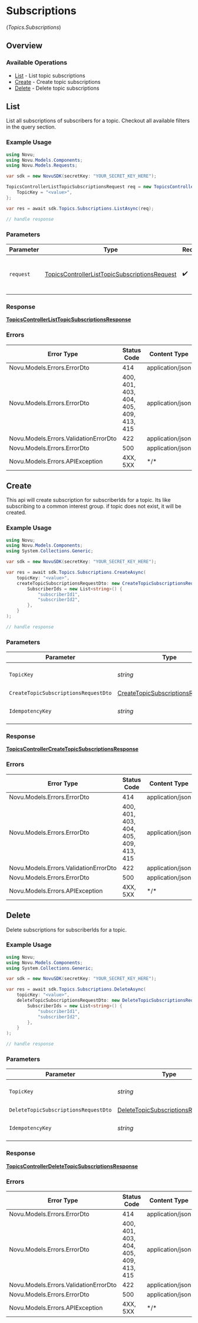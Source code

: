 # Subscriptions
(*Topics.Subscriptions*)

## Overview

### Available Operations

* [List](#list) - List topic subscriptions
* [Create](#create) - Create topic subscriptions
* [Delete](#delete) - Delete topic subscriptions

## List

List all subscriptions of subscribers for a topic.
    Checkout all available filters in the query section.

### Example Usage

```csharp
using Novu;
using Novu.Models.Components;
using Novu.Models.Requests;

var sdk = new NovuSDK(secretKey: "YOUR_SECRET_KEY_HERE");

TopicsControllerListTopicSubscriptionsRequest req = new TopicsControllerListTopicSubscriptionsRequest() {
    TopicKey = "<value>",
};

var res = await sdk.Topics.Subscriptions.ListAsync(req);

// handle response
```

### Parameters

| Parameter                                                                                                               | Type                                                                                                                    | Required                                                                                                                | Description                                                                                                             |
| ----------------------------------------------------------------------------------------------------------------------- | ----------------------------------------------------------------------------------------------------------------------- | ----------------------------------------------------------------------------------------------------------------------- | ----------------------------------------------------------------------------------------------------------------------- |
| `request`                                                                                                               | [TopicsControllerListTopicSubscriptionsRequest](../../Models/Requests/TopicsControllerListTopicSubscriptionsRequest.md) | :heavy_check_mark:                                                                                                      | The request object to use for the request.                                                                              |

### Response

**[TopicsControllerListTopicSubscriptionsResponse](../../Models/Requests/TopicsControllerListTopicSubscriptionsResponse.md)**

### Errors

| Error Type                             | Status Code                            | Content Type                           |
| -------------------------------------- | -------------------------------------- | -------------------------------------- |
| Novu.Models.Errors.ErrorDto            | 414                                    | application/json                       |
| Novu.Models.Errors.ErrorDto            | 400, 401, 403, 404, 405, 409, 413, 415 | application/json                       |
| Novu.Models.Errors.ValidationErrorDto  | 422                                    | application/json                       |
| Novu.Models.Errors.ErrorDto            | 500                                    | application/json                       |
| Novu.Models.Errors.APIException        | 4XX, 5XX                               | \*/\*                                  |

## Create

This api will create subscription for subscriberIds for a topic. 
      Its like subscribing to a common interest group. if topic does not exist, it will be created.

### Example Usage

```csharp
using Novu;
using Novu.Models.Components;
using System.Collections.Generic;

var sdk = new NovuSDK(secretKey: "YOUR_SECRET_KEY_HERE");

var res = await sdk.Topics.Subscriptions.CreateAsync(
    topicKey: "<value>",
    createTopicSubscriptionsRequestDto: new CreateTopicSubscriptionsRequestDto() {
        SubscriberIds = new List<string>() {
            "subscriberId1",
            "subscriberId2",
        },
    }
);

// handle response
```

### Parameters

| Parameter                                                                                           | Type                                                                                                | Required                                                                                            | Description                                                                                         |
| --------------------------------------------------------------------------------------------------- | --------------------------------------------------------------------------------------------------- | --------------------------------------------------------------------------------------------------- | --------------------------------------------------------------------------------------------------- |
| `TopicKey`                                                                                          | *string*                                                                                            | :heavy_check_mark:                                                                                  | The key identifier of the topic                                                                     |
| `CreateTopicSubscriptionsRequestDto`                                                                | [CreateTopicSubscriptionsRequestDto](../../Models/Components/CreateTopicSubscriptionsRequestDto.md) | :heavy_check_mark:                                                                                  | N/A                                                                                                 |
| `IdempotencyKey`                                                                                    | *string*                                                                                            | :heavy_minus_sign:                                                                                  | A header for idempotency purposes                                                                   |

### Response

**[TopicsControllerCreateTopicSubscriptionsResponse](../../Models/Requests/TopicsControllerCreateTopicSubscriptionsResponse.md)**

### Errors

| Error Type                             | Status Code                            | Content Type                           |
| -------------------------------------- | -------------------------------------- | -------------------------------------- |
| Novu.Models.Errors.ErrorDto            | 414                                    | application/json                       |
| Novu.Models.Errors.ErrorDto            | 400, 401, 403, 404, 405, 409, 413, 415 | application/json                       |
| Novu.Models.Errors.ValidationErrorDto  | 422                                    | application/json                       |
| Novu.Models.Errors.ErrorDto            | 500                                    | application/json                       |
| Novu.Models.Errors.APIException        | 4XX, 5XX                               | \*/\*                                  |

## Delete

Delete subscriptions for subscriberIds for a topic.

### Example Usage

```csharp
using Novu;
using Novu.Models.Components;
using System.Collections.Generic;

var sdk = new NovuSDK(secretKey: "YOUR_SECRET_KEY_HERE");

var res = await sdk.Topics.Subscriptions.DeleteAsync(
    topicKey: "<value>",
    deleteTopicSubscriptionsRequestDto: new DeleteTopicSubscriptionsRequestDto() {
        SubscriberIds = new List<string>() {
            "subscriberId1",
            "subscriberId2",
        },
    }
);

// handle response
```

### Parameters

| Parameter                                                                                           | Type                                                                                                | Required                                                                                            | Description                                                                                         |
| --------------------------------------------------------------------------------------------------- | --------------------------------------------------------------------------------------------------- | --------------------------------------------------------------------------------------------------- | --------------------------------------------------------------------------------------------------- |
| `TopicKey`                                                                                          | *string*                                                                                            | :heavy_check_mark:                                                                                  | The key identifier of the topic                                                                     |
| `DeleteTopicSubscriptionsRequestDto`                                                                | [DeleteTopicSubscriptionsRequestDto](../../Models/Components/DeleteTopicSubscriptionsRequestDto.md) | :heavy_check_mark:                                                                                  | N/A                                                                                                 |
| `IdempotencyKey`                                                                                    | *string*                                                                                            | :heavy_minus_sign:                                                                                  | A header for idempotency purposes                                                                   |

### Response

**[TopicsControllerDeleteTopicSubscriptionsResponse](../../Models/Requests/TopicsControllerDeleteTopicSubscriptionsResponse.md)**

### Errors

| Error Type                             | Status Code                            | Content Type                           |
| -------------------------------------- | -------------------------------------- | -------------------------------------- |
| Novu.Models.Errors.ErrorDto            | 414                                    | application/json                       |
| Novu.Models.Errors.ErrorDto            | 400, 401, 403, 404, 405, 409, 413, 415 | application/json                       |
| Novu.Models.Errors.ValidationErrorDto  | 422                                    | application/json                       |
| Novu.Models.Errors.ErrorDto            | 500                                    | application/json                       |
| Novu.Models.Errors.APIException        | 4XX, 5XX                               | \*/\*                                  |